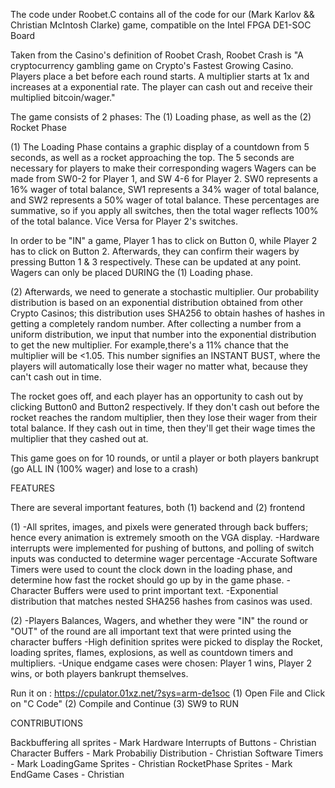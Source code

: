 The code under Roobet.C contains all of the code for our (Mark Karlov && Christian McIntosh Clarke) game, compatible on the Intel FPGA DE1-SOC Board

Taken from the Casino's definition of Roobet Crash, Roobet Crash is "A cryptocurrency gambling game on Crypto's Fastest Growing Casino. Players place a bet before each round starts. A multiplier starts at 1x and increases at a exponential rate. The player can cash out and receive their multiplied bitcoin/wager."

The game consists of 2 phases: The (1) Loading phase, as well as the (2) Rocket Phase

(1)
The Loading Phase contains a graphic display of a countdown from 5 seconds, as well as a rocket approaching the top. The 5 seconds are necessary for players to make their corresponding wagers
Wagers can be made from SW0-2 for Player 1, and SW 4-6 for Player 2. SW0 represents a 16% wager of total balance, SW1 represents a 34% wager of total balance, and SW2 represents a 50% wager of total balance. These percentages are summative, so if you apply all switches, then the total wager reflects 100% of the total balance. Vice Versa for Player 2's switches.

In order to be "IN" a game, Player 1 has to click on Button 0, while Player 2 has to click on Button 2. Afterwards, they can confirm their wagers by pressing Button 1 & 3 respectively. These can be updated at any point. Wagers can only be placed DURING the (1) Loading phase.

(2) Afterwards, we need to generate a stochastic multiplier. Our probability distribution is based on an exponential distribution obtained from other Crypto Casinos; this distribution uses SHA256 to obtain hashes of hashes in getting a completely random number. After collecting a number from a uniform distribution, we input that number into the exponential distribution to get the new multiplier. For example,there's a 11% chance that the multiplier will be <1.05. This number signifies an INSTANT BUST, where the players will automatically lose their wager no matter what, because they can't cash out in time.

The rocket goes off, and each player has an opportunity to cash out by clicking Button0 and Button2 respectively. If they don't cash out before the rocket reaches the random multiplier, then they lose their wager from their total balance. If they cash out in time, then they'll get their wage times the multiplier that they cashed out at.

This game goes on for 10 rounds, or until a player or both players bankrupt (go ALL IN (100% wager) and lose to a crash)

FEATURES

There are several important features, both (1) backend and (2) frontend

(1) 
-All sprites, images, and pixels were generated through back buffers; hence every animation is extremely smooth on the VGA display.
-Hardware interrupts were implemented for pushing of buttons, and polling of switch inputs was conducted to determine wager percentage
-Accurate Software Timers were used to count the clock down in the loading phase, and determine how fast the rocket should go up by in the game phase.
-Character Buffers were used to print important text.
-Exponential distribution that matches nested SHA256 hashes from casinos was used.

(2)
-Players Balances, Wagers, and whether they were "IN" the round or "OUT" of the round are all important text that were printed using the character buffers
-High definition sprites were picked to display the Rocket, loading sprites, flames, explosions, as well as countdown timers and multipliers.
-Unique endgame cases were chosen: Player 1 wins, Player 2 wins, or both players bankrupt themselves.

Run it on : https://cpulator.01xz.net/?sys=arm-de1soc
(1) Open File and Click on "C Code"
(2) Compile and Continue
(3) SW9 to RUN

CONTRIBUTIONS

Backbuffering all sprites - Mark
Hardware Interrupts of Buttons - Christian
Character Buffers - Mark
Probabiliy Distribution - Christian
Software Timers - Mark
LoadingGame Sprites - Christian
RocketPhase Sprites - Mark
EndGame Cases - Christian








